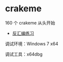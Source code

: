 # crakeme

160 个 crakeme 从头开始

- [反汇编练习](https://www.52pojie.cn/thread-709699-1-1.html)

调试环境：Windows 7 x64

调试工具：x64dbg

